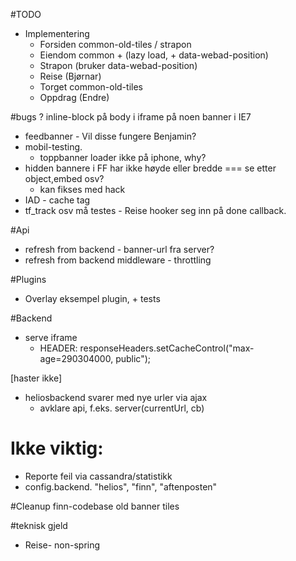 #TODO
- Implementering
  - Forsiden  common-old-tiles / strapon
  - Eiendom   common + (lazy load, + data-webad-position)
  - Strapon   (bruker data-webad-position)
  - Reise     (Bjørnar)
  - Torget    common-old-tiles
  - Oppdrag   (Endre)

#bugs
? inline-block på body i iframe på noen banner i IE7
- feedbanner - Vil disse fungere Benjamin?
- mobil-testing.
  - toppbanner loader ikke på iphone, why?
- hidden bannere i FF har ikke høyde eller bredde === se etter object,embed osv?
  - kan fikses med hack
- IAD -  cache tag
- tf_track osv må testes - Reise hooker seg inn på done callback.

#Api
- refresh from backend - banner-url fra server? 
- refresh from backend middleware - throttling

#Plugins
- Overlay eksempel plugin, + tests

#Backend
  - serve iframe 
    - HEADER: responseHeaders.setCacheControl("max-age=290304000, public");
  
  [haster ikke] 
  - heliosbackend svarer med nye urler via ajax
    - avklare api, f.eks. server(currentUrl, cb)
  
# Ikke viktig:
- Reporte feil via cassandra/statistikk
- config.backend. 
  "helios", "finn", "aftenposten"

#Cleanup finn-codebase
  old banner tiles

#teknisk gjeld
  - Reise- non-spring